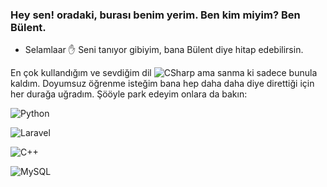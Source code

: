 ### Hey sen! oradaki, burası benim yerim. Ben kim miyim? Ben Bülent.
- Selamlaar :hand: Seni tanıyor gibiyim, bana Bülent diye hitap edebilirsin. 

En çok kullandığım ve sevdiğim dil ![CSharp](https://img.shields.io/badge/-C%23-239120?logo=c-sharp&logoColor=white&style=flat) ama sanma ki sadece bunula kaldım. Doyumsuz öğrenme isteğim bana hep daha daha diye direttiği için her durağa uğradım. Şööyle park edeyim onlara da bakın:

![Python](https://img.shields.io/badge/-Python-3776AB?logo=python&logoColor=white&style=flat)

![Laravel](https://img.shields.io/badge/-Laravel-FF2D20?logo=laravel&logoColor=white&style=flat)

![C++](https://img.shields.io/badge/-C++-00599C?logo=C++&logoColor=white&style=flat)

![MySQL](https://img.shields.io/badge/-MySQL-4479A1?logo=mysql&logoColor=white&style=flat)

<!--
**bulent437/bulent437** is a ✨ _special_ ✨ repository because its `README.md` (this file) appears on your GitHub profile.

Here are some ideas to get you started:

- 🔭 I’m currently working on ...
- 🌱 I’m currently learning ...
- 👯 I’m looking to collaborate on ...
- 🤔 I’m looking for help with ...
- 💬 Ask me about ...
- 📫 How to reach me: ...
- 😄 Pronouns: ...
- ⚡ Fun fact: ...
-->
